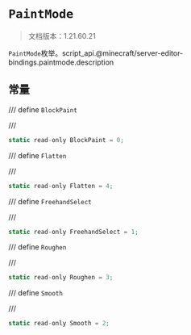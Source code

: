 # `PaintMode`

> 文档版本：1.21.60.21

`PaintMode`枚举。script_api.@minecraft/server-editor-bindings.paintmode.description

## 常量

/// define
`BlockPaint`


///

```js
static read-only BlockPaint = 0;
```


/// define
`Flatten`


///

```js
static read-only Flatten = 4;
```


/// define
`FreehandSelect`


///

```js
static read-only FreehandSelect = 1;
```


/// define
`Roughen`


///

```js
static read-only Roughen = 3;
```


/// define
`Smooth`


///

```js
static read-only Smooth = 2;
```

